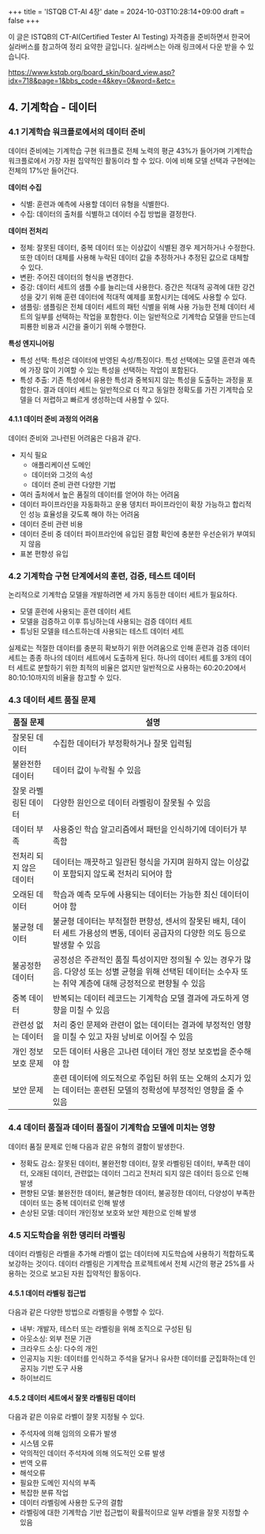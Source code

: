 +++
title = 'ISTQB CT-AI 4장'
date = 2024-10-03T10:28:14+09:00
draft = false
+++

이 글은 ISTQB의 CT-AI(Certified Tester AI Testing) 자격증을 준비하면서 한국어 실라버스를 참고하여 정리 요약한 글입니다.
실라버스는 아래 링크에서 다운 받을 수 있습니다.

https://www.kstqb.org/board_skin/board_view.asp?idx=718&page=1&bbs_code=4&key=0&word=&etc=

## 4. 기계학습 - 데이터
### 4.1 기계학습 워크플로에서의 데이터 준비
데이터 준비에는 기계학습 구현 워크플로 전체 노력의 평균 43%가 들어가며 기계학습 워크플로에서 가장 자원 집약적인 활동이라 할 수 있다. 이에 비해 모델 선택과 구현에는 전체의 17%만 들어간다.

**데이터 수집**
* 식별: 훈련과 예측에 사용할 데이터 유형을 식별한다.
* 수집: 데이터의 출처를 식별하고 데이터 수집 방법을 결정한다.

**데이터 전처리**
* 정체: 잘못된 데이터, 중복 데이터 또는 이상값이 식별된 경우 제거하거나 수정한다. 또한 데이터 대체를 사용해 누락된 데이터 값을 추정하거나 추정된 값으로 대체할 수 있다.
* 변환: 주어진 데이터의 형식을 변경한다.
* 증강: 데이터 세트의 샘플 수를 늘리는데 사용한다. 증간은 적대적 공격에 대한 강건성을 갖기 위해 훈련 데이터에 적대적 예제를 포함시키는 데에도 사용할 수 있다.
* 샘플링: 샘플링은 전체 데이터 세트의 패턴 식별을 위해 사용 가능한 전체 데이터 세트의 일부를 선택하는 작업을 포함한다. 이는 일반적으로 기계학습 모델을 만드는데 피룡한 비용과 시간을 줄이기 위해 수행한다.

**특성 엔지니어링**
* 특성 선택: 특성은 데이터에 반영된 속성/특징이다. 특성 선택에는 모델 훈련과 예측에 가장 많이 기여할 수 있는 특성을 선택하는 작업이 포함된다.
* 특성 추출: 기존 특성에서 유용한 특성과 중복되지 않는 특성을 도출하는 과정을 포함한다. 결과 데이터 세트는 일반적으로 더 작고 동일한 정확도를 가진 기계학습 모델을 더 저렵하고 빠르게 생성하는데 사용할 수 있다.

#### 4.1.1 데이터 준비 과정의 어려움
데이터 준비와 고나련된 어려움은 다음과 같다.
* 지식 필요
  * 애플리케이션 도메인
  * 데이터와 그것의 속성
  * 데이터 준비 관련 다양한 기법
* 여러 출처에서 높은 품질의 데이터를 얻어야 하는 어려움
* 데이터 파이프라인을 자동화하고 운용 뎅치터 파이프라인이 확장 가능하고 합리적인 성능 효율성을 갖도록 해야 하는 어려움
* 데이터 준비 관련 비용
* 데이터 준비 중 데이터 파이프라인에 유입된 결함 확인에 충분한 우선순위가 부여되지 않음
* 표본 편향성 유입

### 4.2 기계학습 구현 단계에서의 훈련, 검증, 테스트 데이터
논리적으로 기계학습 모델을 개발하려면 세 가지 동등한 데이터 세트가 필요하다.
* 모델 훈련에 사용되는 훈련 데이터 세트
* 모델을 검증하고 이후 튜닝하는데 사용되는 검증 데이터 세트
* 튜닝된 모델을 테스트하는데 사용되는 테스트 데이터 세트

실제로는 적절한 데이터를 충분히 확보하기 위한 어려움으로 인해 훈련과 검증 데이터 세트는 종종 하나의 데이터 세트에서 도출하게 된다.
하나의 데이터 세트를 3개의 데이터 세트로 분할하기 위한 최적의 비율은 없지만 일반적으로 사용하는 60:20:20에서 80:10:10까지의 비율을 참고할 수 있다.

### 4.3 데이터 세트 품질 문제
|품질 문제|설명|
|---|---|
|잘못된 데이터|수집한 데이터가 부정확하거나 잘못 입력됨|
|불완전한 데이터|데이터 값이 누락될 수 있음|
|잘못 라벨링된 데이터|다양한 원인으로 데이터 라벨링이 잘못될 수 있음|
|데이터 부족|사용중인 학습 알고리즘에서 패턴을 인식하기에 데이터가 부족함|
|전처리 되지 않은 데이터|데이터는 깨끗하고 일관된 형식을 가지며 원하지 않는 이상값이 포함되지 않도록 전처리 되어야 함|
|오래된 데이터|학습과 예측 모두에 사용되는 데이터는 가능한 최신 데이터이어야 함|
|불균형 데이터|불균형 데이터는 부적절한 편향성, 센서의 잘못된 배치, 데이터 세트 가용성의 변동, 데이터 공급자의 다양한 의도 등으로 발생할 수 있음|
|불공정한 데이터|공정성은 주관적인 품질 특성이지만 정의될 수 있는 경우가 많음. 다양성 또는 성별 균형을 위해 선택된 데이터는 소수자 또는 취약 계층에 대해 긍정적으로 편향될 수 있음|
|중복 데이터|반복되는 데이터 레코드는 기계학습 모델 결과에 과도하게 영향을 미칠 수 있음|
|관련성 없는 데이터|처리 중인 문제와 관련이 없는 데이터는 결과에 부정적인 영향을 미칠 수 있고 자원 낭비로 이어질 수 있음|
|개인 정보보호 문제|모든 데이터 사용은 고나련 데이터 개인 정보 보호법을 준수해야 함|
|보안 문제|훈련 데이터에 의도적으로 주입된 허위 또는 오해의 소지가 있는 데이터는 훈련된 모델의 정확성에 부정적인 영향을 줄 수 있음|

### 4.4 데이터 품질과 데이터 품질이 기계학습 모델에 미치는 영향
데이터 품질 문제로 인해 다음과 같은 유형의 결함이 발생한다.
* 정확도 감소: 잘못된 데이터, 불완전항 데이터, 잘못 라벨링된 데이터, 부족한 데이터, 오래된 데이터, 관련없는 데이터 그리고 전처리 되지 않은 데이터 등으로 인해 발생
* 편향된 모델: 불완전한 데이터, 불균형한 데이터, 불공정한 데이터, 다양성이 부족한 데이터 또는 중복 데이터로 인해 발생
* 손상된 모델: 데이터 개인정보 보호와 보안 제한으로 인해 발생

### 4.5 지도학습을 위한 뎅리터 라벨링
데이터 라벨링은 라벨을 추가해 라벨이 없는 데이터에 지도학습에 사용하기 적합하도록 보강하는 것이다. 데이터 라벨링은 기계학습 프로젝트에서 전체 시간의 평균 25%를 사용하는 것으로 보고된 자원 집약적인 활동이다.

#### 4.5.1 데이터 라벨링 접근법
다음과 같은 다양한 방법으로 라벨링을 수행할 수 있다.
* 내부: 개발자, 테스터 또는 라벨링을 위해 조직으로 구성된 팀
* 아웃소싱: 외부 전문 기관
* 크라우드 소싱: 다수의 개인
* 인공지능 지원: 데이터를 인식하고 주석을 달거나 유사한 데이터를 군집화하는데 인공지능 기반 도구 사용
* 하이브리드

#### 4.5.2 데이터 세트에서 잘못 라벨링된 데이터
다음과 같은 이유로 라벨이 잘못 지정될 수 있다.
* 주석자에 의해 임의의 오류가 발생
* 시스템 오류
* 악의적인 데이터 주석자에 의해 의도적인 오류 발생
* 번역 오류
* 해석오류
* 필요한 도메인 지식의 부족
* 복잡한 분류 작업
* 데이터 라벨링에 사용한 도구의 결함
* 라벨링에 대한 기계학습 기반 접근법이 확률적이므로 일부 라벨을 잘못 지정할 수 있음

